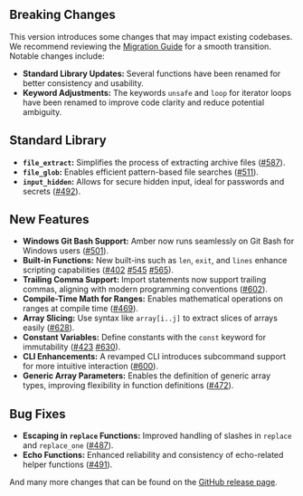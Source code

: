 ## Breaking Changes

This version introduces some changes that may impact existing codebases. We recommend reviewing the [Migration Guide](https://docs.amber-lang.com/getting_started/migration_guide) for a smooth transition. Notable changes include:
- **Standard Library Updates:** Several functions have been renamed for better consistency and usability.
- **Keyword Adjustments:** The keywords `unsafe` and `loop` for iterator loops have been renamed to improve code clarity and reduce potential ambiguity.

## Standard Library
- **`file_extract`:** Simplifies the process of extracting archive files ([#587](https://github.com/amber-lang/amber/pull/587)).
- **`file_glob`:** Enables efficient pattern-based file searches ([#511](https://github.com/amber-lang/amber/pull/511)).
- **`input_hidden`:** Allows for secure hidden input, ideal for passwords and secrets ([#492](https://github.com/amber-lang/amber/pull/492)).

## New Features
- **Windows Git Bash Support:** Amber now runs seamlessly on Git Bash for Windows users ([#501](https://github.com/amber-lang/amber/pull/501)).
- **Built-in Functions:** New built-ins such as `len`, `exit`, and `lines` enhance scripting capabilities
  ([#402](https://github.com/amber-lang/amber/pull/402) [#545](https://github.com/amber-lang/amber/pull/545) [#565](https://github.com/amber-lang/amber/pull/565)).
- **Trailing Comma Support:** Import statements now support trailing commas, aligning with modern programming conventions ([#602](https://github.com/amber-lang/amber/pull/602)).
- **Compile-Time Math for Ranges:** Enables mathematical operations on ranges at compile time ([#469](https://github.com/amber-lang/amber/pull/469)).
- **Array Slicing:** Use syntax like `array[i..j]` to extract slices of arrays easily ([#628](https://github.com/amber-lang/amber/pull/628)).
- **Constant Variables:** Define constants with the `const` keyword for immutability ([#423](https://github.com/amber-lang/amber/pull/423) [#630](https://github.com/amber-lang/amber/pull/630)).
- **CLI Enhancements:** A revamped CLI introduces subcommand support for more intuitive interaction ([#600](https://github.com/amber-lang/amber/pull/600)).
- **Generic Array Parameters:** Enables the definition of generic array types, improving flexibility in function definitions ([#472](https://github.com/amber-lang/amber/pull/472)).

## Bug Fixes
- **Escaping in `replace` Functions:** Improved handling of slashes in `replace` and `replace_one` ([#487](https://github.com/amber-lang/amber/pull/487)).
- **Echo Functions:** Enhanced reliability and consistency of echo-related helper functions ([#491](https://github.com/amber-lang/amber/pull/491)).

And many more changes that can be found on the [GitHub release page](https://github.com/amber-lang/amber/releases/tag/0.4.0-alpha).
